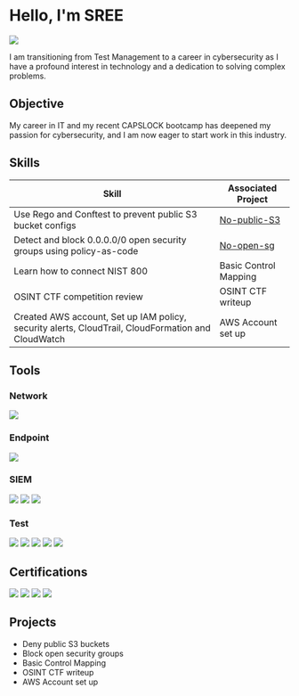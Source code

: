 # Hello, I'm SREE
<a href="www.linkedin.com/in/sreeparna-gupta-81a0a13"><img src="https://img.shields.io/badge/-LinkedIn-0072b1?&style=for-the-badge&logo=linkedin&logoColor=white" /></a>

I am transitioning from Test Management to a career in cybersecurity as I have a profound interest in technology and a dedication to solving complex problems.

## Objective


My career in IT and my recent CAPSLOCK bootcamp has deepened my passion for cybersecurity, and I am now eager to start work in this industry.

## Skills


| Skill                                         | Associated Project         |
|-----------------------------------------------|----------------------------|
| Use Rego and Conftest to prevent public S3 bucket configs             | <a href="https://github.com/CryptoQ212/no-public-s3">No-public-S3</a>|
| Detect and block 0.0.0.0/0 open security groups using policy-as-code  | <a href="https://github.com/CryptoQ212/No-open-sg">No-open-sg</a>|
| Learn how to connect NIST 800                                         | Basic Control Mapping</a>|
| OSINT CTF competition review                                          | OSINT CTF writeup</a>|
| Created AWS account, Set up IAM policy, security alerts, CloudTrail, CloudFormation and CloudWatch | AWS Account set up</a>|

  
## Tools

### Network
<div>
    <img src="https://img.shields.io/badge/-Wireshark-1679A7?&style=for-the-badge&logo=Wireshark&logoColor=white" />
    
  
  </div>

### Endpoint
<div>
    <img src="https://img.shields.io/badge/-Microsoft_Defender-0078D4?&style=for-the-badge&logo=Microsoft&logoColor=white" />
 </div>

### SIEM
<div>
    <img src="https://img.shields.io/badge/-Microsoft_Sentinel-0078D4?&style=for-the-badge&logo=Microsoft&logoColor=white" />
    <img src="https://img.shields.io/badge/-Splunk-000000?&style=for-the-badge&logo=Splunk&logoColor=white" />
    <img src="https://img.shields.io/badge/-QRadar-005571?&style=for-the-badge&logo=QRadar&logoColor=white" />
</div>

### Test
<div>
    <img src="https://img.shields.io/badge/-Qualys-777BB4?&style=for-the-badge&logo=Qualys&logoColor=white" />
    <img src="https://img.shields.io/badge/-VMAS-000000?&style=for-the-badge&logo=GreenbonelogoColor=white" />
    <img src="https://img.shields.io/badge/-Nessus-000000?&style=for-the-badge&logo=Nessus&logoColor=white" />
    <img src="https://img.shields.io/badge/-SAST Sonarcube-777BB4?&style=for-the-badge&logo=Zeek&logoColor=white" />
    <img src="https://img.shields.io/badge/-Nmap-EF3B2D?&style=for-the-badge&logo=Nmap&logoColor=white" />
   <div>

## Certifications

<div>
<img src="https://img.shields.io/badge/-Security%2B-FF0000?&style=for-the-badge&logo=CompTIA&logoColor=white" />
<img src="https://img.shields.io/badge/-CCSK-007ACC?&style=for-the-badge&logo=CSA&logoColor=white" />
<img src="https://img.shields.io/badge/-CISMP-4D4D4D?&style=for-the-badge&logo=BritishComputerSociety&logoColor=white" />
<img src="https://img.shields.io/badge/-ISO 27001-006400?&style=for-the-badge&logoColor=white" />
</div>

## Projects
- Deny public S3 buckets                    
- Block open security groups 
- Basic Control Mapping
- OSINT CTF writeup
- AWS Account set up
